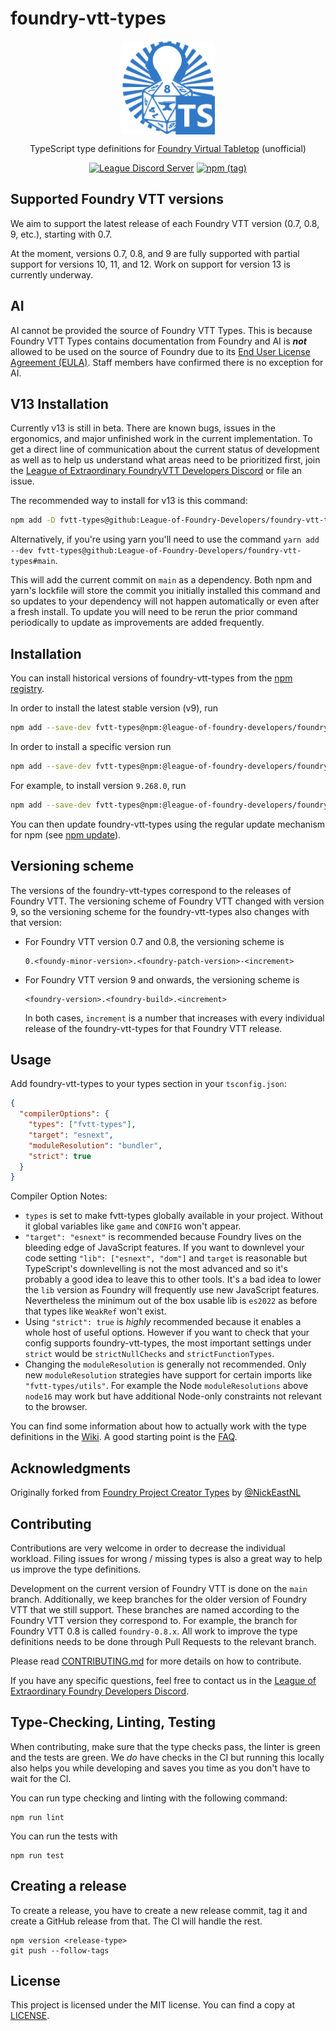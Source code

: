 # foundry-vtt-types

<div align=center>

<img align=center src="./media/img/league-logo-ts.svg" alt="League Logo TS" width="150"/>

TypeScript type definitions for [Foundry Virtual Tabletop](https://foundryvtt.com/) (unofficial)

[![League Discord Server](https://img.shields.io/discord/732325252788387980?label=League%20of%20Extraordinary%20Foundry%20VTT%20Developers)](https://discord.gg/52DNPzqm2Z)
[![npm (tag)](https://img.shields.io/npm/v/@league-of-foundry-developers/foundry-vtt-types/latest)](https://www.npmjs.com/package/@league-of-foundry-developers/foundry-vtt-types)

</div>

## Supported Foundry VTT versions

We aim to support the latest release of each Foundry VTT version (0.7, 0.8, 9, etc.), starting with 0.7.

At the moment, versions 0.7, 0.8, and 9 are fully supported with partial support for versions 10, 11, and 12. Work on support for version 13 is currently underway.

## AI

AI cannot be provided the source of Foundry VTT Types. This is because Foundry VTT Types contains documentation from Foundry and AI is _**not**_ allowed to be used on the source of Foundry due to its [End User License Agreement (EULA)](https://foundryvtt.com/article/license/). Staff members have confirmed there is no exception for AI.

## V13 Installation

Currently v13 is still in beta. There are known bugs, issues in the ergonomics, and major unfinished work in the current implementation. To get a direct line of communication about the current status of development as well as to help us understand what areas need to be prioritized first, join the [League of Extraordinary FoundryVTT Developers Discord](https://discord.gg/73HTMuK7dT) or file an issue.

The recommended way to install for v13 is this command:

```sh
npm add -D fvtt-types@github:League-of-Foundry-Developers/foundry-vtt-types#main
```

Alternatively, if you're using yarn you'll need to use the command `yarn add --dev fvtt-types@github:League-of-Foundry-Developers/foundry-vtt-types#main`.

This will add the current commit on `main` as a dependency. Both npm and yarn's lockfile will store the commit you initially installed this command and so updates to your dependency will not happen automatically or even after a fresh install. To update you will need to be rerun the prior command periodically to update as improvements are added frequently.

## Installation

You can install historical versions of foundry-vtt-types from the [npm registry](https://npmjs.org/).

In order to install the latest stable version (v9), run

```sh
npm add --save-dev fvtt-types@npm:@league-of-foundry-developers/foundry-vtt-types
```

In order to install a specific version run

```sh
npm add --save-dev fvtt-types@npm:@league-of-foundry-developers/foundry-vtt-types@<version>
```

For example, to install version `9.268.0`, run

```sh
npm add --save-dev fvtt-types@npm:@league-of-foundry-developers/foundry-vtt-types@9.268.0
```

You can then update foundry-vtt-types using the regular update mechanism for npm
(see [npm update](https://docs.npmjs.com/cli/v7/commands/npm-update)).

## Versioning scheme

The versions of the foundry-vtt-types correspond to the releases of Foundry VTT. The versioning scheme of Foundry VTT
changed with version 9, so the versioning scheme for the foundry-vtt-types also changes with that version:

- For Foundry VTT version 0.7 and 0.8, the versioning scheme is

  ```text
  0.<foundy-minor-version>.<foundry-patch-version>-<increment>
  ```

- For Foundry VTT version 9 and onwards, the versioning scheme is

  ```text
  <foundry-version>.<foundry-build>.<increment>
  ```

  In both cases, `increment` is a number that increases with every individual release of the foundry-vtt-types for that
  Foundry VTT release.

## Usage

Add foundry-vtt-types to your types section in your `tsconfig.json`:

```json
{
  "compilerOptions": {
    "types": ["fvtt-types"],
    "target": "esnext",
    "moduleResolution": "bundler",
    "strict": true
  }
}
```

Compiler Option Notes:

- `types` is set to make fvtt-types globally available in your project. Without it global variables like `game` and `CONFIG` won't appear.
- `"target": "esnext"` is recommended because Foundry lives on the bleeding edge of JavaScript features. If you want to downlevel your code setting `"lib": ["esnext", "dom"]` and `target` is reasonable but TypeScript's downlevelling is not the most advanced and so it's probably a good idea to leave this to other tools. It's a bad idea to lower the `lib` version as Foundry will frequently use new JavaScript features. Nevertheless the minimum out of the box usable lib is `es2022` as before that types like `WeakRef` won't exist.
- Using `"strict": true` is _highly_ recommended because it enables a whole host of useful options. However if you want to check that your config supports foundry-vtt-types, the most important settings under `strict` would be `strictNullChecks` and `strictFunctionTypes`.
- Changing the `moduleResolution` is generally not recommended. Only new `moduleResolution` strategies have support for certain imports like `"fvtt-types/utils"`. For example the Node `moduleResolutions` above `node16` may work but have additional Node-only constraints not relevant to the browser.

You can find some information about how to actually work with the type definitions in the
[Wiki](https://github.com/League-of-Foundry-Developers/foundry-vtt-types/wiki). A good starting point is
the [FAQ](https://github.com/League-of-Foundry-Developers/foundry-vtt-types/wiki/FAQ).

## Acknowledgments

Originally forked from [Foundry Project Creator Types](https://gitlab.com/foundry-projects/foundry-pc/foundry-pc-types)
by [@NickEastNL](https://gitlab.com/NvanOosten)

## Contributing

Contributions are very welcome in order to decrease the individual workload. Filing issues for wrong / missing types is
also a great way to help us improve the type definitions.

Development on the current version of Foundry VTT is done on the `main` branch. Additionally, we keep branches for the
older version of Foundry VTT that we still support. These branches are named according to the Foundry VTT version they
correspond to. For example, the branch for Foundry VTT 0.8 is called `foundry-0.8.x`. All work to improve the type
definitions needs to be done through Pull Requests to the relevant branch.

Please read [CONTRIBUTING.md](CONTRIBUTING.md) for more details on how to contribute.

If you have any specific questions, feel free to contact us in the
[League of Extraordinary Foundry Developers Discord](https://discord.gg/52DNPzqm2Z).

## Type-Checking, Linting, Testing

When contributing, make sure that the type checks pass, the linter is green and the tests are green. We _do_ have
checks in the CI but running this locally also helps you while developing and saves you time as you don't have to wait
for the CI.

You can run type checking and linting with the following command:

```shell
npm run lint
```

You can run the tests with

```shell
npm run test
```

## Creating a release

To create a release, you have to create a new release commit, tag it and create a GitHub release from that. The CI will
handle the rest.

```shell
npm version <release-type>
git push --follow-tags
```

## License

This project is licensed under the MIT license. You can find a copy at [LICENSE](LICENSE).
